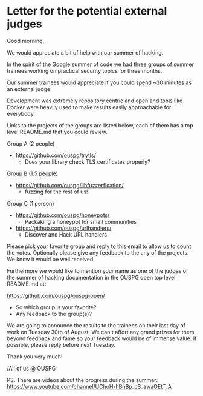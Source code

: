 # Letter for the potential external judges

Good morning,

We would appreciate a bit of help with our summer of hacking.

In the spirit of the Google summer of code we had three groups
of summer trainees working on practical security topics for
three months.

Our summer trainees would appreciate if you could spend
~30 minutes as an external judge.

Development was extremely repository centric and open
and tools like Docker were heavily used to make results
easily approachable for everybody.

Links to the projects of the groups are listed below,
each of them has a top level README.md that
you could review.

Group A (2 people)

* <https://github.com/ouspg/trytls/>
  * Does ​your​ library check TLS certificates properly?

Group B (1.5 people)

* <https://github.com/ouspg/libfuzzerfication/>
  * fuzzing for the rest of us!

Group C (1 person)

* <https://github.com/ouspg/honeypots/>
  * Packaking a honeypot for small communities
* <https://github.com/ouspg/urlhandlers/>
  * Discover and Hack URL handlers

Please pick your favorite group and reply to this email
to allow us to count the votes. Optionally please
give any feedback to the any of the projects.
We know it would be well received.

Furthermore we would like to mention
your name as one of the judges of the summer
of hacking documentation in the OUSPG open
top level README.md at:

<https://github.com/ouspg/ouspg-open/>

* So which group is your favorite?
* Any feedback to the group(s)?

We are going to announce the results to the
trainees on their last day of work on Tuesday
30th of August. We can't affort any grand prizes
for them beyond feedback and fame so
your feedback would be of immense value.
If possible, please reply before next Tuesday.

Thank you very much!

/All of us @ OUSPG

PS. There are videos about the progress during the summer:
<https://www.youtube.com/channel/UChoH-hBnBp_cS_awaOEtT_A>
